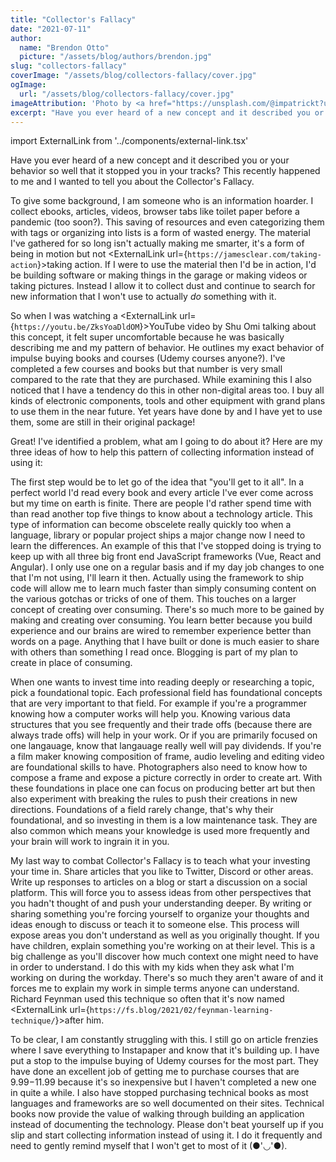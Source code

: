 ```yaml
---
title: "Collector's Fallacy"
date: "2021-07-11"
author:
  name: "Brendon Otto"
  picture: "/assets/blog/authors/brendon.jpg"
slug: "collectors-fallacy"
coverImage: "/assets/blog/collectors-fallacy/cover.jpg"
ogImage:
  url: "/assets/blog/collectors-fallacy/cover.jpg"
imageAttribution: 'Photo by <a href="https://unsplash.com/@impatrickt?utm_source=unsplash&utm_medium=referral&utm_content=creditCopyText">Patrick Tomasso</a> on <a href="https://unsplash.com/s/photos/messy-books?utm_source=unsplash&utm_medium=referral&utm_content=creditCopyText">Unsplash</a>'
excerpt: "Have you ever heard of a new concept and it described you or your behavior so well that it stopped you in your tracks?"
---
```


import ExternalLink from '../components/external-link.tsx'

Have you ever heard of a new concept and it described you or your behavior so well that it stopped you in your tracks?
This recently happened to me and I wanted to tell you about the Collector's Fallacy.

To give some background, I am someone who is an information hoarder. I collect ebooks, articles, videos, browser tabs like toilet paper
before a pandemic (too soon?). This saving of resources and even categorizing them with tags or organizing into lists is a form of wasted energy.
The material I've gathered for so long isn't actually making me smarter, it's a form of being in motion but not <ExternalLink url={`https://jamesclear.com/taking-action`}>taking action</ExternalLink>.
If I were to use the material then I'd be in action, I'd be building software or making things in the garage or making videos or taking pictures. Instead
I allow it to collect dust and continue to search for new information that I won't use to actually _do_ something with it.

So when I was watching a <ExternalLink url={`https://youtu.be/ZksYoaDldOM`}>YouTube video by Shu Omi</ExternalLink> talking about this concept, it felt super uncomfortable because he was basically describing
me and my pattern of behavior. He outlines my exact behavior of impulse buying books and courses (Udemy courses anyone?). I've completed a few courses and books but that
number is very small compared to the rate that they are purchased. While examining this I also noticed that I have a tendency do this in other non-digital areas too. I buy all kinds
of electronic components, tools and other equipment with grand plans to use them in the near future. Yet years have done by and I have yet to use them, some are still in their original package!

Great! I've identified a problem, what am I going to do about it? Here are my three ideas of how to help this pattern of collecting information instead of using it:

The first step would be to let go of the idea that "you'll get to it all". In a perfect world I'd read every book and every article I've ever come across but my time on earth is finite.
There are people I'd rather spend time with than read another top five things to know about a technology article. This type of information can become obscelete really quickly too when a language, library or
popular project ships a major change now I need to learn the differences. An example of this that I've stopped doing is trying to keep up with all three big front end JavaScript frameworks
(Vue, React and Angular). I only use one on a regular basis and if my day job changes to one that I'm not using, I'll learn it then. Actually using the framework to ship code will allow me to learn much faster than
simply consuming content on the various gotchas or tricks of one of them. This touches on a larger concept of creating over consuming. There's so much more to be gained by making and creating over consuming. You learn
better because you build experience and our brains are wired to remember experience better than words on a page. Anything that I have built or done is much easier to share with others than something I read once. Blogging is part
of my plan to create in place of consuming.

When one wants to invest time into reading deeply or researching a topic, pick a foundational topic. Each professional field has foundational concepts that are very important to that field. For example if you're a programmer knowing how
a computer works will help you. Knowing various data structures that you see frequently and their trade offs (because there are always trade offs) will help in your work. Or if you are primarily focused on one langauage, know that langauage really well
will pay dividends. If you're a film maker knowing composition of frame, audio leveling and editing video are foundational skills to have. Photographers also need to know how to compose a frame and expose a picture correctly in order to create art. With these foundations
in place one can focus on producing better art but then also experiment with breaking the rules to push their creations in new directions. Foundations of a field rarely change, that's why their foundational, and so investing in them is a low maintenance task. They are also common which means your knowledge is used more frequently and your brain will work to ingrain it in you.

My last way to combat Collector's Fallacy is to teach what your investing your time in. Share articles that you like to Twitter, Discord or other areas. Write up responses to articles on a blog or start a discussion on a social platform. This will force you to assess ideas from
other perspectives that you hadn't thought of and push your understanding deeper. By writing or sharing something you're forcing yourself to organize your thoughts and ideas enough to discuss or teach it to someone else. This process will expose areas you don't understand as well as
you originally thought. If you have children, explain something you're working on at their level. This is a big challenge as you'll discover how much context one might need to have in order to understand. I do this with my kids when they ask what I'm working on during the workday. There's
so much they aren't aware of and it forces me to explain my work in simple terms anyone can understand. Richard Feynman used this technique so often that it's now named <ExternalLink url={`https://fs.blog/2021/02/feynman-learning-technique/`}>after him</ExternalLink>.

To be clear, I am constantly struggling with this. I still go on article frenzies where I save everything to Instapaper and know that it's building up. I have put a stop to the impulse buying of Udemy courses for the most part. They have done an excellent job of getting me to purchase
courses that are $9.99-$11.99 because it's so inexpensive but I haven't completed a new one in quite a while. I also have stopped purchasing technical books as most languages and frameworks are so well documented on their sites. Technical books now provide the value of walking through
building an application instead of documenting the technology. Please don't beat yourself up if you slip and start collecting information instead of using it. I do it frequently and need to gently remind myself that I won't get to most of it (●'◡'●).
